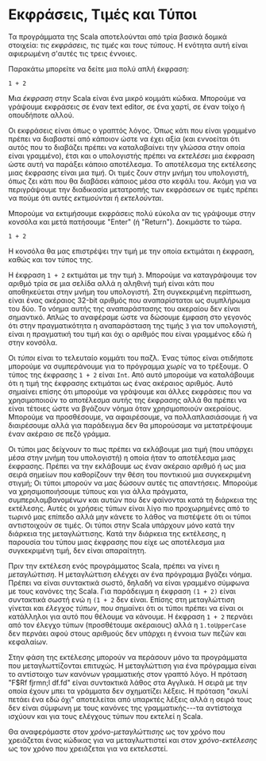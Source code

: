 # Εκφράσεις, Τιμές και Τύποι

Τα προγράμματα της Scala αποτελούνται από τρία βασικά δομικά στοιχεία: *τις εκφράσεις*, *τις τιμές* και *τους τύπους*. Η ενότητα αυτή είναι αφιερωμένη σ'αυτές τις τρεις έννοιες.

Παρακάτω μπορείτε να δείτε μια πολύ απλή έκφραση:

```tut:silent:book
1 + 2
```

Μια *έκφραση* στην Scala είναι ένα μικρό κομμάτι κώδικα. Μπορούμε να γράψουμε εκφράσεις σε έναν text editor, σε ένα χαρτί, σε έναν τοίχο ή οπουδήποτε αλλού.

Οι εκφράσεις είναι όπως ο γραπτός λόγος. Όπως κάτι που είναι γραμμένο πρέπει να διαβαστεί από κάποιον ώστε να έχει αξία (και εννοείται ότι αυτός που το διαβάζει πρέπει να καταλαβαίνει την γλώσσα στην οποία είναι γραμμένο), έτσι και ο υπολογιστής πρέπει να *εκτελέσει* μια έκφραση ώστε αυτή να παράξει κάποιο αποτέλεσμα. Το αποτέλεσμα της εκτέλεσης μιας έκφρασης είναι μια *τιμή*. Οι τιμές ζουν στην μνήμη του υπολογιστή, όπως ζει κάτι που θα διαβάσει κάποιος μέσα στο κεφάλι του. Ακόμη για να περιγράψουμε την διαδικασία μετατροπής των εκφράσεων σε τιμές πρέπει να πούμε ότι αυτές *εκτιμούνται* ή *εκτελούνται*.

Μπορούμε να εκτιμήσουμε εκφράσεις πολύ εύκολα αν τις γράψουμε στην κονσόλα και μετά πατήσουμε "Enter" (ή "Return"). Δοκιμάστε το τώρα.

```tut:book
1 + 2
```

Η κονσόλα θα μας επιστρέψει την τιμή με την οποία εκτιμάται η έκφραση, καθώς και τον τύπος της.

Η έκφραση `1 + 2` εκτιμάται με την τιμή `3`. Μπορούμε να καταγράψουμε τον αριθμό τρία σε μια σελίδα αλλά η αληθινή τιμή είναι κάτι που αποθηκεύεται στην μνήμη του υπολογιστή. Στη συγκεκριμένη περίπτωση, είναι ένας ακέραιος 32-bit αριθμός που αναπαρίσταται ως συμπλήρωμα του δύο. Το νόημα αυτής της αναπαράστασης του ακεραίου δεν είναι σημαντικό. Απλώς το αναφέραμε ώστε να δώσουμε έμφαση στο γεγονός ότι στην πραγματικότητα η αναπαράσταση της τιμής `3` για τον υπολογιστή, είναι η πραγματική του τιμή και όχι ο αριθμός που είναι γραμμένος εδώ ή στην κονσόλα.

Οι *τύποι* είναι το τελευταίο κομμάτι του παζλ. Ένας τύπος είναι οτιδήποτε μπορούμε να συμπεράνουμε για το πρόγραμμα *χωρίς* να το τρέξουμε. Ο τύπος της έκφρασης `1 + 2` είναι `Int`. Από αυτό μπορούμε να καταλάβουμε ότι η τιμή της έκφρασης εκτιμάται ως ένας ακέραιος αριθμός. Αυτό σημαίνει επίσης ότι μπορούμε να γράψουμε και άλλες εκφράσεις που να χρησιμοποιούν το αποτέλεσμα αυτής της έκφρασης αλλά θα πρέπει να είναι τέτοιες ώστε να βγάζουν νόημα όταν χρησιμοποιούν ακεραίους. Μπορούμε να προσθέσουμε, να αφαιρέσουμε, να πολλαπλασιάσουμε ή να διαιρέσουμε αλλά για παράδειγμα δεν θα μπορούσαμε να μετατρέψουμε έναν ακέραιο σε πεζό γράμμα.

Οι τύποι μας δείχνουν το πως πρέπει να εκλάβουμε μια τιμή (που υπάρχει μέσα στην μνήμη του υπολογιστή) η οποία ήταν το αποτέλεσμα μιας έκφρασης. Πρέπει να την εκλάβουμε ως έναν ακέραιο αριθμό ή ως μια σειρά σημείων που καθορίζουν την θέση του ποντικιού μια συγκεκριμένη στιγμή; Οι τύποι μπορούν να μας δώσουν αυτές τις απαντήσεις. Μπορούμε να χρησιμοποιήσουμε τύπους και για άλλα πράγματα, συμπεριλαμβανομένων και αυτών που δεν φαίνονται κατά τη διάρκεια της εκτέλεσης. Αυτές οι χρήσεις τύπων είναι λίγο πιο προχωρημένες από το τωρινό μας επίπεδο αλλά μην κάνετε το λάθος να πιστέψετε ότι οι τύποι αντιστοιχούν σε τιμές. Οι τύποι στην Scala υπάρχουν μόνο κατά την διάρκεια της μεταγλώττισης. Κατά την διάρκεια της εκτέλεσης, η παρουσία του τύπου μιας έκφρασης που είχε ως αποτέλεσμα μια συγκεκριμένη τιμή, δεν είναι απαραίτητη.

Πριν την εκτέλεση ενός προγράμματος Scala, πρέπει να γίνει η *μεταγλώττιση*. Η μεταγλώττιση ελέγχει αν ένα πρόγραμμα βγάζει νόημα. Πρέπει να είναι συντακτικά σωστό, δηλαδή να είναι γραμμένο σύμφωνα με τους κανόνες της Scala. Για παράδειγμα η έκφραση `(1 + 2)` είναι συντακτικά σωστή ενώ η `(1 + 2` δεν  είναι. Επίσης στη μεταγλώττιση γίνεται και *έλεγχος τύπων*, που σημαίνει ότι οι τύποι πρέπει να είναι οι κατάλληλοι για αυτό που θέλουμε να κάνουμε. Η έκφραση `1 + 2` περνάει από τον έλεγχο τύπων (προσθέτουμε ακέραιους) αλλά η `1.toUpperCase` δεν περνάει αφού στους αριθμούς δεν υπάρχει η έννοια των πεζών και κεφαλαίων.

Στην φάση της εκτέλεσης μπορούν να περάσουν μόνο τα προγράμματα που μεταγλωττίζονται επιτυχώς. Η μεταγλώττιση για ένα πρόγραμμα είναι το αντίστοιχο των κανόνων γραμματικής στον γραπτό λόγο. Η πρόταση "F$Rf  fjrmn;l df.fd"
είναι συντακτικά λάθος στα Αγγλικά. Η σειρά με την οποία έχουν μπει τα γράμματα δεν σχηματίζει λέξεις. Η πρόταση "σκυλί πετάει ένα εδώ όχι" αποτελείται από υπαρκτές λέξεις αλλά η σειρά τους δεν είναι σύμφωνη με τους κανόνες της γραμματικής---τα αντίστοιχα ισχύουν και για τους ελέγχους τύπων που εκτελεί η Scala.

Θα αναφερόμαστε στον *χρόνο-μεταγλώττισης* ως τον χρόνο που χρειάζεται ένας κώδικας για να μεταγλωττιστεί και στον *χρόνο-εκτέλεσης* ως τον χρόνο που χρειάζεται για να εκτελεστεί.
